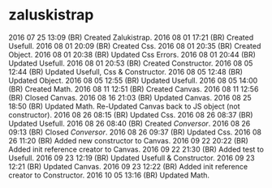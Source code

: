 # zaluskistrap
2016 07 25 13:09 (BR) Created Zalukistrap.
2016 08 01 17:21 (BR) Created Usefull.
2016 08 01 20:09 (BR) Created Css.
2016 08 01 20:35 (BR) Created Object.
2016 08 01 20:38 (BR) Updated Css Errors.
2016 08 01 20:44 (BR) Updated Usefull.
2016 08 01 20:53 (BR) Created Constructor.
2016 08 05 12:44 (BR) Updated Usefull, Css & Constructor.
2016 08 05 12:48 (BR) Updated Object.
2016 08 05 12:55 (BR) Updated Usefull.
2016 08 05 14:00 (BR) Created Math.
2016 08 11 12:51 (BR) Created Canvas.
2016 08 11 12:56 (BR) Closed Canvas.
2016 08 16 21:03 (BR) Updated Canvas.
2016 08 25 18:50 (BR) Updated Math. Re-Updated Canvas back to JS object (not constructor).
2016 08 26 08:15 (BR) Updated Css.
2016 08 26 08:37 (BR) Updated Usefull.
2016 08 26 08:40 (BR) Created _Conversor_.
2016 08 26 09:13 (BR) Closed _Conversor_.
2016 08 26 09:37 (BR) Updated Css.
2016 08 26 11:20 (BR) Added new constructor to Canvas.
2016 09 22 20:22 (BR) Added init reference creator to Canvas.
2016 09 22 21:30 (BR) Added test to Usefull.
2016 09 23 12:19 (BR) Updated Usefull & Constructor.
2016 09 23 12:21 (BR) Updated Canvas.
2016 09 23 12:22 (BR) Added init reference creator to Constructor.
2016 10 05 13:16 (BR) Updated Math.
